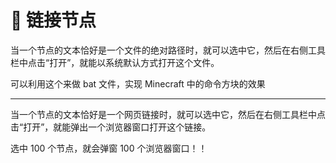 # 🔗 链接节点

当一个节点的文本恰好是一个文件的绝对路径时，就可以选中它，然后在右侧工具栏中点击“打开”，就能以系统默认方式打开这个文件。

可以利用这个来做 bat 文件，实现 Minecraft 中的命令方块的效果

---

当一个节点的文本恰好是一个网页链接时，就可以选中它，然后在右侧工具栏中点击“打开”，就能弹出一个浏览器窗口打开这个链接。

选中 100 个节点，就会弹窗 100 个浏览器窗口！！
